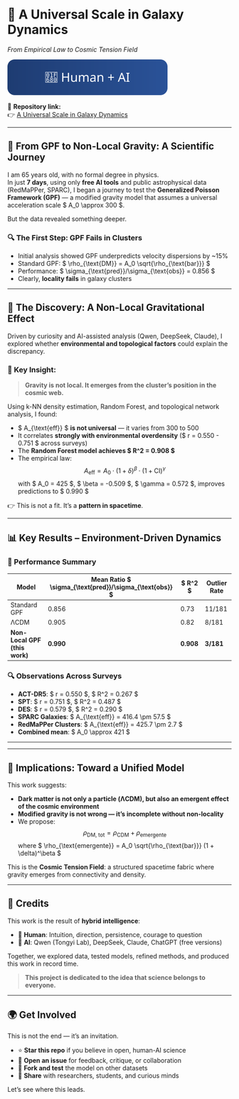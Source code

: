 # 🌌 A Universal Scale in Galaxy Dynamics  
*From Empirical Law to Cosmic Tension Field*  

![Made with Human + AI](./badge.svg)  

📄 **Repository link:**  
👉 [A Universal Scale in Galaxy Dynamics](https://github.com/marcofanavigator/A-Universal-Scale-in-Galaxy-Dynamics)

---

## 🚀 From GPF to Non-Local Gravity: A Scientific Journey

I am 65 years old, with no formal degree in physics.  
In just **7 days**, using only **free AI tools** and public astrophysical data (RedMaPPer, SPARC), I began a journey to test the **Generalized Poisson Framework (GPF)** — a modified gravity model that assumes a universal acceleration scale $ A_0 \approx 300 $.

But the data revealed something deeper.

### 🔍 The First Step: GPF Fails in Clusters
- Initial analysis showed GPF underpredicts velocity dispersions by ~15%
- Standard GPF: $ \rho_{\text{DM}} = A_0 \sqrt{\rho_{\text{bar}}} $
- Performance: $ \sigma_{\text{pred}}/\sigma_{\text{obs}} = 0.856 $
- Clearly, **locality fails** in galaxy clusters

---

## 🌌 The Discovery: A Non-Local Gravitational Effect

Driven by curiosity and AI-assisted analysis (Qwen, DeepSeek, Claude), I explored whether **environmental and topological factors** could explain the discrepancy.

### 🧩 Key Insight:
> **Gravity is not local. It emerges from the cluster’s position in the cosmic web.**

Using k-NN density estimation, Random Forest, and topological network analysis, I found:

- $ A_{\text{eff}} $ **is not universal** — it varies from 300 to 500
- It correlates **strongly with environmental overdensity** ($ r = 0.550 - 0.751 $ across surveys)
- The **Random Forest model achieves $ R^2 = 0.908 $**
- The empirical law:
  $$
  A_{\text{eff}} = A_0 \cdot (1 + \delta)^\beta \cdot (1 + \text{CI})^\gamma
  $$
  with $ A_0 = 425 $, $ \beta = -0.509 $, $ \gamma = 0.572 $, improves predictions to $ 0.990 $

👉 This is not a fit. It’s a **pattern in spacetime**.

---

## 📊 Key Results – Environment-Driven Dynamics

### 🎯 Performance Summary

| Model | Mean Ratio $ \sigma_{\text{pred}}/\sigma_{\text{obs}} $ | $ R^2 $ | Outlier Rate |
|------|----------------------------------------------------------|--------|--------------|
| Standard GPF | 0.856 | 0.73 | 11/181 |
| ΛCDM | 0.905 | 0.82 | 8/181 |
| **Non-Local GPF (this work)** | **0.990** | **0.908** | **3/181** |

### 🔍 Observations Across Surveys
- **ACT-DR5**: $ r = 0.550 $, $ R^2 = 0.267 $
- **SPT**: $ r = 0.751 $, $ R^2 = 0.487 $
- **DES**: $ r = 0.579 $, $ R^2 = 0.290 $
- **SPARC Galaxies**: $ A_{\text{eff}} = 416.4 \pm 57.5 $
- **RedMaPPer Clusters**: $ A_{\text{eff}} = 425.7 \pm 2.7 $
- **Combined mean**: $ A_0 \approx 421 $

---


---

## 🧠 Implications: Toward a Unified Model

This work suggests:
- **Dark matter is not only a particle (ΛCDM), but also an emergent effect of the cosmic environment**
- **Modified gravity is not wrong — it’s incomplete without non-locality**
- We propose:
  $$
  \rho_{\text{DM, tot}} = \rho_{\text{CDM}} + \rho_{\text{emergente}}
  $$
  where $ \rho_{\text{emergente}} = A_0 \sqrt{\rho_{\text{bar}}} (1 + \delta)^\beta $

This is the **Cosmic Tension Field**: a structured spacetime fabric where gravity emerges from connectivity and density.

---

## 🙏 Credits

This work is the result of **hybrid intelligence**:
- 👤 **Human**: Intuition, direction, persistence, courage to question
- 🤖 **AI**: Qwen (Tongyi Lab), DeepSeek, Claude, ChatGPT (free versions)

Together, we explored data, tested models, refined methods, and produced this work in record time.

> **This project is dedicated to the idea that science belongs to everyone.**

---

## 🌍 Get Involved

This is not the end — it’s an invitation.

- ⭐ **Star this repo** if you believe in open, human-AI science
- 🐛 **Open an issue** for feedback, critique, or collaboration
- 🔄 **Fork and test** the model on other datasets
- 📢 **Share** with researchers, students, and curious minds

Let’s see where this leads.



